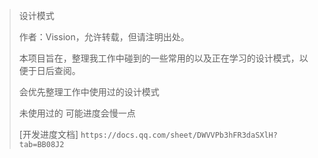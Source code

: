 > 设计模式
>
> 作者：Vission，允许转载，但请注明出处。
>
> 本项目旨在，整理我工作中碰到的一些常用的以及正在学习的设计模式，以便于日后查阅。
>
> 会优先整理工作中使用过的设计模式
>
> 未使用过的 可能进度会慢一点
>
>[开发进度文档] `https://docs.qq.com/sheet/DWVVPb3hFR3daSXlH?tab=BB08J2`